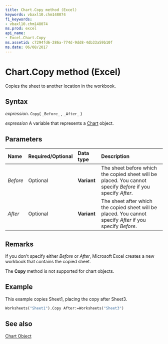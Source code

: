 ```yaml
---
title: Chart.Copy method (Excel)
keywords: vbaxl10.chm148074
f1_keywords:
- vbaxl10.chm148074
ms.prod: excel
api_name:
- Excel.Chart.Copy
ms.assetid: c7294fd6-286a-774d-9dd8-4db33a59b10f
ms.date: 06/08/2017
---
```



# Chart.Copy method (Excel)

Copies the sheet to another location in the workbook.


## Syntax

 _expression_. `Copy`( `_Before_` , `_After_` )

 _expression_ A variable that represents a [Chart](Excel.Chart-graph-object.md) object.


## Parameters



|Name|Required/Optional|Data type|Description|
|:-----|:-----|:-----|:-----|
| _Before_|Optional| **Variant**|The sheet before which the copied sheet will be placed. You cannot specify  _Before_ if you specify _After_.|
| _After_|Optional| **Variant**|The sheet after which the copied sheet will be placed. You cannot specify  _After_ if you specify _Before_.|

## Remarks

If you don't specify either  _Before_ or _After_, Microsoft Excel creates a new workbook that contains the copied sheet.

The  **Copy** method is not supported for chart objects.


## Example

This example copies Sheet1, placing the copy after Sheet3.


```vb
Worksheets("Sheet1").Copy After:=Worksheets("Sheet3")
```


## See also


[Chart Object](Excel.Chart(object).md)

